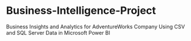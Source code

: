 # Business-Intelligence-Project
Business Insights and Analytics for AdventureWorks Company Using CSV and SQL Server Data in Microsoft Power BI
